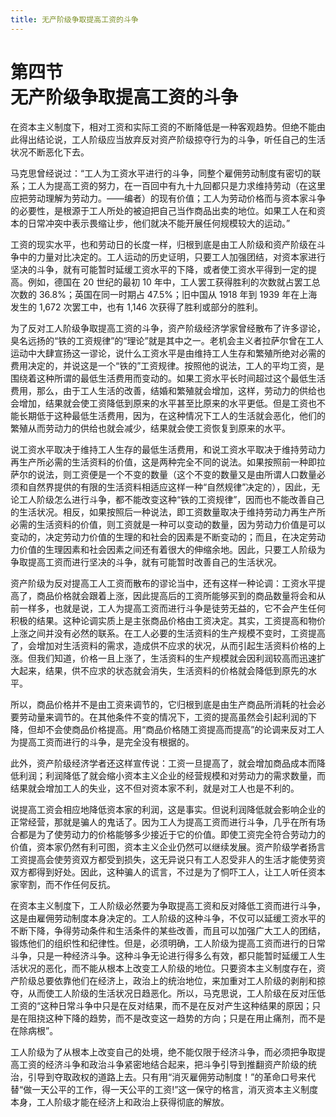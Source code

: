 ```yaml
---
title: 无产阶级争取提高工资的斗争
---
```


# 第四节<br>**无产阶级争取&ZeroWidthSpace;提高工资的斗争**

在资本主义制度下，相对工资和实际工资的不断降低是一种客观趋势。但绝不能由此得出结论说，工人阶级应当放弃反对资产阶级掠夺行为的斗争，听任自己的生活状况不断恶化下去。

马克思曾经说过：“工人为工资水平进行的斗争，同整个雇佣劳动制度有密切的联系；工人为提高工资的努力，在一百回中有九十九回都只是力求维持劳动（在这里应把劳动理解为劳动力。——编者）的现有价值；工人为劳动价格而与资本家斗争的必要性，是根源于工人所处的被迫把自己当作商品出卖的地位。如果工人在和资本的日常冲突中表示畏缩让步，他们就决不能开展任何规模较大的运动。”

工资的现实水平，也和劳动日的长度一样，归根到底是由工人阶级和资产阶级在斗争中的力量对比决定的。工人运动的历史证明，只要工人加强团结，对资本家进行坚决的斗争，就有可能暂时延缓工资水平的下降，或者使工资水平得到一定的提高。例如，德国在 20 世纪的最初 10 年中，工人罢工获得胜利的次数就占罢工总次数的 36.8%；英国在同一时期占 47.5%；旧中国从 1918 年到 1939 年在上海发生的 1,672 次罢工中，也有 1,146 次获得了胜利或部分的胜利。

为了反对工人阶级争取提高工资的斗争，资产阶级经济学家曾经散布了许多谬论，臭名远扬的“铁的工资规律”的“理论”就是其中之一。老机会主义者拉萨尔曾在工人运动中大肆宣扬这一谬论，说什么工资水平是由维持工人生存和繁殖所绝对必需的费用决定的，并说这是一个“铁的”工资规律。按照他的说法，工人的平均工资，是围绕着这种所谓的最低生活费用而变动的。如果工资水平长时间超过这个最低生活费用，那么，由于工人生活的改善，结婚和繁殖就会增加，这样，劳动力的供给也会增加，结果就会使工资降低到原来的水平甚至比原来的水平更低。但是工资也不能长期低于这种最低生活费用，因为，在这种情况下工人的生活就会恶化，他们的繁殖从而劳动力的供给也就会减少，结果就会使工资恢复到原来的水平。

说工资水平取决于维持工人生存的最低生活费用，和说工资水平取决于维持劳动力再生产所必需的生活资料的价值，这是两种完全不同的说法。如果按照前一种即拉萨尔的说法，则工资便是一个不变的数量（这个不变的数量又是由所谓人口数量必须和自然界提供的有限的生活资料相适应这样一种“自然规律”决定的），因此，无论工人阶级怎么进行斗争，都不能改变这种“铁的工资规律”，因而也不能改善自己的生活状况。相反，如果按照后一种说法，即工资数量取决于维持劳动力再生产所必需的生活资料的价值，则工资就是一种可以变动的数量，因为劳动力价值是可以变动的，决定劳动力价值的生理的和社会的因素是不断变动的；而且，在决定劳动力价值的生理因素和社会因素之间还有着很大的伸缩余地。因此，只要工人阶级为争取提高工资而进行坚决的斗争，就有可能暂时改善自己的生活状况。

资产阶级为反对提高工人工资而散布的谬论当中，还有这样一种论调：工资水平提高了，商品价格就会跟着上涨，因此提高后的工资所能够买到的商品数量将会和从前一样多，也就是说，工人为提高工资而进行斗争是徒劳无益的，它不会产生任何积极的结果。这种论调实质上是主张商品价格由工资决定。其实，工资提高和物价上涨之间并没有必然的联系。在工人必要的生活资料的生产规模不变时，工资提高了，会增加对生活资料的需求，造成供不应求的状况，从而引起生活资料价格的上涨。但我们知道，价格一且上涨了，生活资料的生产规模就会因利润较高而迅速扩大起来，结果，供不应求的状态就会消失，生活资料的价格就会降低到原先的水平。

所以，商品价格并不是由工资来调节的，它归根到底是由生产商品所消耗的社会必要劳动量来调节的。在其他条件不变的情况下，工资的提高虽然会引起利润的下降，但却不会使商品价格提高。用“商品价格随工资提高而提高”的论调来反对工人为提高工资而进行的斗争，是完全没有根据的。

此外，资产阶级经济学者还这样宣传说：工资一旦提高了，就会增加商品成本而降低利润；利润降低了就会缩小资本主义企业的经营规模和对劳动力的需求数量，而结果就会增加工人的失业，这不但对资本家不利，就是对工人也是不利的。

说提高工资会相应地降低资本家的利润，这是事实。但说利润降低就会影响企业的正常经营，那就是骗人的鬼话了。因为工人为提高工资而进行斗争，几乎在所有场合都是为了使劳动力的价格能够多少接近于它的价值。即使工资完全符合劳动力的价值，资本家仍然有利可图，资本主义企业仍然可以继续发展。资产阶级学者扬言工资提高会使劳资双方都受到损失，这无异说只有工人忍受非人的生活才能使劳资双方都得到好处。因此，这种骗人的谎言，不过是为了恫吓工人，让工人听任资本家宰割，而不作任何反抗。

在资本主义制度下，工人阶级必然要为争取提高工资和反对降低工资而进行斗争，这是由雇佣劳动制度本身决定的。工人阶级的这种斗争，不仅可以延缓工资水平的不断下降，争得劳动条件和生活条件的某些改善，而且可以加强广大工人的团结，锻炼他们的组织性和纪律性。但是，必须明确，工人阶级为提高工资而进行的日常斗争，只是一种经济斗争。这种斗争无论进行得多么有效，都只能暂时延缓工人生活状况的恶化，而不能从根本上改变工人阶级的地位。只要资本主义制度存在，资产阶级总要依靠他们在经济上，政治上的统治地位，来加重对工人阶级的剥削和掠夺，从而使工人阶级的生活状况日趋恶化。所以，马克思说，工人阶级在反对压低工资的“这种日常斗争中只是在反对结果，而不是在反对产生这种结果的原因；只是在阻挠这种下降的趋势，而不是改变这一趋势的方向；只是在用止痛剂，而不是在除病根”。

工人阶级为了从根本上改变自己的处境，绝不能仅限于经济斗争，而必须把争取提高工资的经济斗争和政治斗争紧密地结合起来，把斗争引导到推翻资产阶级的统治，引导到夺取政权的道路上去。只有用“消灭雇佣劳动制度！”的革命口号来代替“做一天公平的工作，得一天公平的工资!”这一保守的格言，消灭资本主义制度本身，工人阶级才能在经济上和政治上获得彻底的解放。
